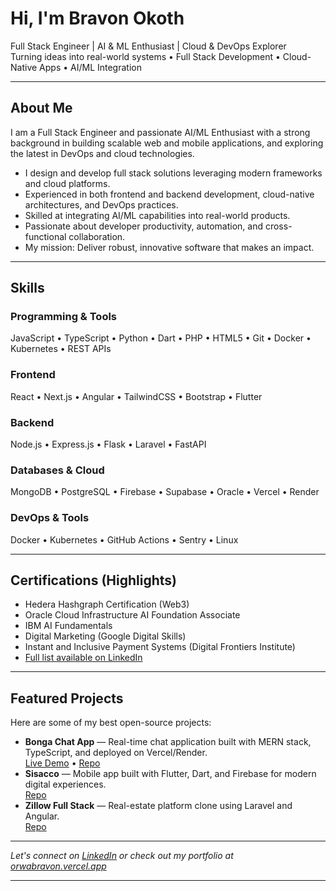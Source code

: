 # Hi, I'm Bravon Okoth  
Full Stack Engineer | AI & ML Enthusiast | Cloud & DevOps Explorer  
Turning ideas into real-world systems • Full Stack Development • Cloud-Native Apps • AI/ML Integration

---

## About Me

I am a Full Stack Engineer and passionate AI/ML Enthusiast with a strong background in building scalable web and mobile applications, and exploring the latest in DevOps and cloud technologies.

- I design and develop full stack solutions leveraging modern frameworks and cloud platforms.
- Experienced in both frontend and backend development, cloud-native architectures, and DevOps practices.
- Skilled at integrating AI/ML capabilities into real-world products.
- Passionate about developer productivity, automation, and cross-functional collaboration.
- My mission: Deliver robust, innovative software that makes an impact.

---

## Skills

### Programming & Tools
JavaScript • TypeScript • Python • Dart • PHP • HTML5 • Git • Docker • Kubernetes • REST APIs

### Frontend
React • Next.js • Angular • TailwindCSS • Bootstrap • Flutter

### Backend
Node.js • Express.js • Flask • Laravel • FastAPI

### Databases & Cloud
MongoDB • PostgreSQL • Firebase • Supabase • Oracle • Vercel • Render

### DevOps & Tools
Docker • Kubernetes • GitHub Actions • Sentry • Linux

---

## Certifications (Highlights)
- Hedera Hashgraph Certification (Web3)
- Oracle Cloud Infrastructure AI Foundation Associate
- IBM AI Fundamentals
- Digital Marketing (Google Digital Skills)
- Instant and Inclusive Payment Systems (Digital Frontiers Institute)
- [Full list available on LinkedIn](https://www.linkedin.com/in/bravonokoth)

---

## Featured Projects

Here are some of my best open-source projects:

- **Bonga Chat App** — Real-time chat application built with MERN stack, TypeScript, and deployed on Vercel/Render.  
  [Live Demo](https://week-7-devops-deployment-assignment-two-mu.vercel.app/) • [Repo](https://github.com/bravonokoth/week-7-devops-deployment-assignment-bravonokoth)
- **Sisacco** — Mobile app built with Flutter, Dart, and Firebase for modern digital experiences.  
  [Repo](https://github.com/bravonokoth/sisacco)
- **Zillow Full Stack** — Real-estate platform clone using Laravel and Angular.  
  [Repo](https://github.com/JAPHETHNYARANGA/Zillow)

---

*Let's connect on [LinkedIn](https://www.linkedin.com/in/bravonokoth) or check out my portfolio at [orwabravon.vercel.app](https://orwabravon.vercel.app)*

---